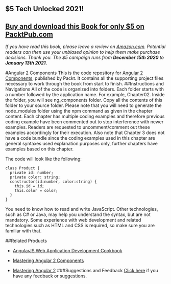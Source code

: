 ## $5 Tech Unlocked 2021!
[Buy and download this Book for only $5 on PacktPub.com](https://www.packtpub.com/product/angular-2-components/9781785882340)
-----
*If you have read this book, please leave a review on [Amazon.com](https://www.amazon.com/gp/product/1785882341).     Potential readers can then use your unbiased opinion to help them make purchase decisions. Thank you. The $5 campaign         runs from __December 15th 2020__ to __January 13th 2021.__*

#Angular 2 Components
This is the code repository for [Angular 2 Components](https://www.packtpub.com/web-development/angular-2-components?utm_source=github&utm_medium=repository&utm_campaign=9781785882340), published by Packt. It contains all the supporting project files necessary to work through the book from start to finish.
##Instructions and Navigations
All of the code is organized into folders. Each folder starts with a number followed by the application name. For example, Chapter02.
Inside the folder, you will see ng_components folder. Copy all the contents of this folder to your source folder.
Please note that you will need to generate the node_modules folder using the npm command as given in the chapter content.
Each chapter has multiple coding examples and therefore previous coding example have been commented out to stop interference with newer examples.
Readers are requested to uncomment/comment out these examples accordingly for their execution. 
Also note that Chapter 3 does not have a code bundle since the coding examples used in this chapter are general syntaxes used explanation purposes only, further chapters have examples based on this chapter.

The code will look like the following:
```
class Product {
  private id: number;
  private color: string;
  constructor(id:number, color:string) {
    this.id = id;
    this.color = color;
  }
}
```

You need to know how to read and write JavaScript. Other technologies, such as C# or Java, may help you understand the syntax, but are not mandatory. Some experience with web development and related technologies such as HTML and CSS is required, so make sure you are familiar with that.

##Related Products
* [AngularJS Web Application Development Cookbook](https://www.packtpub.com/web-development/angularjs-web-application-development-cookbook?utm_source=github&utm_medium=repository&utm_campaign=9781783283354)

* [Mastering Angular 2 Components](https://www.packtpub.com/web-development/mastering-angular-2-components?utm_source=github&utm_medium=repository&utm_campaign=9781785884641)

* [Mastering Angular 2](https://www.packtpub.com/web-development/mastering-angular-2?utm_source=github&utm_medium=repository&utm_campaign=9781785880230)
###Suggestions and Feedback
[Click here](https://docs.google.com/forms/d/e/1FAIpQLSe5qwunkGf6PUvzPirPDtuy1Du5Rlzew23UBp2S-P3wB-GcwQ/viewform) if you have any feedback or suggestions.
